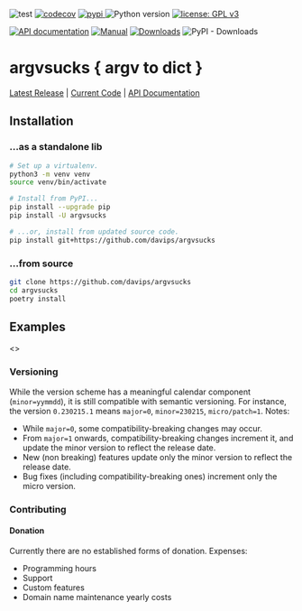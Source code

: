 ![test](https://github.com/davips/argvsucks/workflows/test/badge.svg)
[![codecov](https://codecov.io/gh/davips/argvsucks/branch/main/graph/badge.svg)](https://codecov.io/gh/davips/argvsucks)
<a href="https://pypi.org/project/argvsucks">
<img src="https://img.shields.io/pypi/v/argvsucks.svg?label=release&color=blue&style=flat-square" alt="pypi">
</a>
![Python version](https://img.shields.io/badge/python-3.6+-blue.svg)
[![license: GPL v3](https://img.shields.io/badge/License-GPLv3-blue.svg)](https://www.gnu.org/licenses/gpl-3.0)

[![API documentation](https://img.shields.io/badge/API-autogenerated-a030a0.svg)](https://davips.github.io/argvsucks)
[![Manual](https://img.shields.io/badge/manual-handcrafted-a030a0.svg)](https://hosh.page)
[![Downloads](https://static.pepy.tech/badge/argvsucks)](https://pepy.tech/project/argvsucks)
![PyPI - Downloads](https://img.shields.io/pypi/dm/argvsucks)

# argvsucks { argv to dict }
[Latest Release](https://pypi.org/project/argvsucks) |
[Current Code](https://github.com/davips/argvsucks) |
[API Documentation](https://davips.github.io/argvsucks)

## Installation
### ...as a standalone lib
```bash
# Set up a virtualenv. 
python3 -m venv venv
source venv/bin/activate

# Install from PyPI...
pip install --upgrade pip
pip install -U argvsucks

# ...or, install from updated source code.
pip install git+https://github.com/davips/argvsucks
```

### ...from source
```bash
git clone https://github.com/davips/argvsucks
cd argvsucks
poetry install
```

## Examples

<<usage>>


### Versioning
While the version scheme has a meaningful calendar component (`minor=yymmdd`), it is still compatible with semantic versioning.
For instance, the version `0.230215.1` means `major=0`, `minor=230215`, `micro/patch=1`. Notes:
 * While `major=0`, some compatibility-breaking changes may occur.
 * From `major=1` onwards, compatibility-breaking changes increment it, and update the minor version to reflect the release date.
 * New (non breaking) features update only the minor version to reflect the release date.
 * Bug fixes (including compatibility-breaking ones) increment only the micro version.

### Contributing
#### Donation
Currently there are no established forms of donation.
Expenses:
  * Programming hours
  * Support
  * Custom features
  * Domain name maintenance yearly costs
